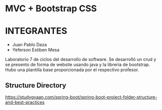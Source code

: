 # MVC + Bootstrap CSS
# INTEGRANTES

- Juan Pablo Daza
- Yeferson Estiben Mesa

Laboratorio 7 de ciclos del desarrollo de software.
Se desarrolló un crud y se presento de forma de website usando java y la libreria de bootstrap.
Hubo una plantilla base proporcionada por el respectivo profesor.

## Structure Directory
https://studygyaan.com/spring-boot/spring-boot-project-folder-structure-and-best-practices

